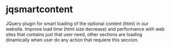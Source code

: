 jqsmartcontent
==============

JQuery plugin for smart loading of the optional content (html) in our website. Improve load time (html size decrease) and performance with web sites that contains just that user need, other sections are loading dinamically when user do any action that requiere this seccion.
